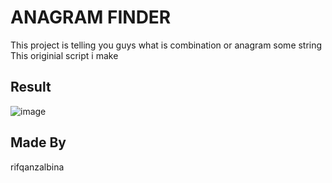 # ANAGRAM FINDER
This project is telling you guys what is combination or anagram some string 
This originial script i make

## Result
![image](https://github.com/rifqanzalbina/Amazing-Python-Project/assets/124742008/72aa1a2b-5e90-40bc-87ef-3b175818c041)

## Made By
rifqanzalbina
